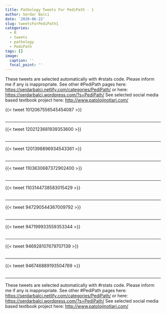 ```yaml
---
title: Pathology Tweets For PediPath - 1
author: Serdar Balci
date: '2020-06-22'
slug: tweetsForPediPath1
categories:
  - R
  - tweets
  - pathology
  - PediPath
tags: []
image:
  caption: ''
  focal_point: ''
---
```



These tweets are selected automatically with #rstats code. Please inform me if any is inappropriate.
See other #PediPath pages here: https://serdarbalci.netlify.com/categories/PediPath/  or here: https://serdarbalci.wordpress.com/?s=PediPath/ 
See selected social media based textbook project here: http://www.patolojinotlari.com/

{{< tweet 1012067556545454087 >}}
<br>
<br>
<hr>
{{< tweet 1202123681939353600 >}}
<br>
<br>
<hr>
{{< tweet 1201398896934543361 >}}
<br>
<br>
<hr>
{{< tweet 1103630687372902400 >}}
<br>
<br>
<hr>
{{< tweet 1103144738583015429 >}}
<br>
<br>
<hr>
{{< tweet 947290544367009792 >}}
<br>
<br>
<hr>
{{< tweet 947199933559353344 >}}
<br>
<br>
<hr>
{{< tweet 946928107679707139 >}}
<br>
<br>
<hr>
{{< tweet 946746889193504769 >}}
<br>
<br>
<hr>


These tweets are selected automatically with #rstats code. Please inform me if any is inappropriate.
See other #PediPath pages here: https://serdarbalci.netlify.com/categories/PediPath/  or here: https://serdarbalci.wordpress.com/?s=PediPath/ 
See selected social media based textbook project here: http://www.patolojinotlari.com/

